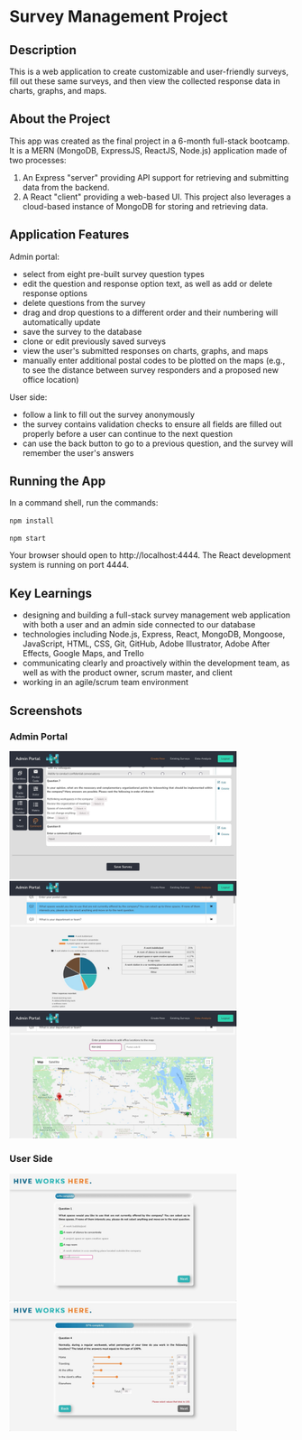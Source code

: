 # Survey Management Project

## Description

This is a web application to create customizable and user-friendly surveys, fill out these same surveys, and then view the collected response data in charts, graphs, and maps. 

## About the Project

This app was created as the final project in a 6-month full-stack bootcamp. It is a MERN (MongoDB, ExpressJS, ReactJS, Node.js) application made of two processes:

1. An Express "server" providing API support for retrieving and submitting data from the backend.
2. A React "client" providing a web-based UI. 
This project also leverages a cloud-based instance of MongoDB for storing and retrieving data.

## Application Features

Admin portal:
- select from eight pre-built survey question types
- edit the question and response option text, as well as add or delete response options
- delete questions from the survey
- drag and drop questions to a different order and their numbering will automatically update
- save the survey to the database
- clone or edit previously saved surveys
- view the user's submitted responses on charts, graphs, and maps
- manually enter additional postal codes to be plotted on the maps (e.g., to see the distance between survey responders and a proposed new office location)

User side:
- follow a link to fill out the survey anonymously
- the survey contains validation checks to ensure all fields are filled out properly before a user can continue to the next question
- can use the back button to go to a previous question, and the survey will remember the user's answers

## Running the App

In a command shell, run the commands:

``npm install``

``npm start``

Your browser should open to http://localhost:4444. The React development system is running on port 4444.

## Key Learnings

- designing and building a full-stack survey management web application with both a user and an admin side connected to our database
- technologies including Node.js, Express, React, MongoDB, Mongoose, JavaScript, HTML, CSS, Git, GitHub, Adobe Illustrator, Adobe After Effects, Google Maps, and Trello
- communicating clearly and proactively within the development team, as well as with the product owner, scrum master, and client
- working in an agile/scrum team environment

## Screenshots

### Admin Portal

<img src="./screenshots/hive_admin_addQuestion.JPG" alt="Admin - add a question" width="80%">
<img src="./screenshots/hive_admin_chart.JPG" alt="Admin - view a chart" width="80%">
<img src="./screenshots/hive_admin_map.JPG" alt="Admin - view a map" width="80%">

### User Side

<img src="./screenshots/hive_user_checkbox.JPG" alt="User - complete a checkbox question" width="80%">
<img src="./screenshots/hive_user_slider.JPG" alt="User - complete a slider question" width="80%">